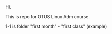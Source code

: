 Hi.

This is repo for OTUS Linux Adm course.

1-1 is folder "first month" - "first class" (example) 

